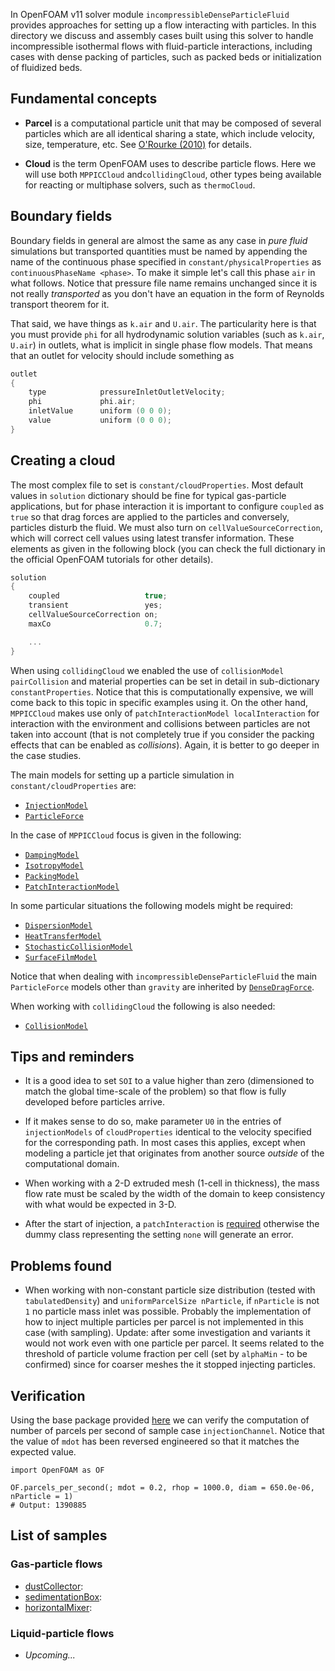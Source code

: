 In OpenFOAM v11 solver module `incompressibleDenseParticleFluid` provides approaches for setting up a flow interacting with particles. In this directory we discuss and assembly cases built using this solver to handle incompressible isothermal flows with fluid-particle interactions, including cases with dense packing of particles, such as packed beds or initialization of fluidized beds. 

## Fundamental concepts

- **Parcel** is a computational particle unit that may be composed of several particles which are all identical sharing a state, which include velocity, size, temperature, etc. See [O'Rourke (2010)](https://doi.org/10.1016/j.ces.2010.08.032) for details.

- **Cloud** is the term OpenFOAM uses to describe particle flows. Here we will use both `MPPICCloud` and`collidingCloud`, other types being available for reacting or multiphase solvers, such as `thermoCloud`.

## Boundary fields

Boundary fields in general are almost the same as any case in *pure fluid* simulations but transported quantities must be named by appending the name of the continuous phase specified in  `constant/physicalProperties` as `continuousPhaseName <phase>`. To make it simple let's call this phase `air` in what follows. Notice that pressure file name remains unchanged since it is not really *transported* as you don't have an equation in the form of Reynolds transport theorem for it.

That said, we have things as `k.air` and `U.air`.  The particularity here is that you must provide `phi` for all hydrodynamic solution variables (such as `k.air`, `U.air`) in outlets, what is implicit in single phase flow models. That means that an outlet for velocity should include something as

```C
outlet
{
	type            pressureInletOutletVelocity;
	phi             phi.air;
	inletValue      uniform (0 0 0);
	value           uniform (0 0 0);
}
```

## Creating a cloud

The most complex file to set is `constant/cloudProperties`. Most default values in `solution` dictionary should be fine for typical gas-particle applications, but for phase interaction it is important to configure `coupled` as `true` so that drag forces are applied to the particles and conversely, particles disturb the fluid. We must also turn on `cellValueSourceCorrection`, which will correct cell values using latest transfer information. These elements as given in the following block (you can check the full dictionary in the official OpenFOAM tutorials for other details).

```C
solution
{
	coupled                   true;
	transient                 yes;
	cellValueSourceCorrection on;
	maxCo                     0.7;

	...
}
```

When using `collidingCloud` we enabled the use of `collisionModel pairCollision` and material properties can be set in detail in sub-dictionary `constantProperties`. Notice that this is computationally expensive, we will come back to this topic in specific examples using it. On the other hand, `MPPICCloud` makes use only of `patchInteractionModel localInteraction` for interaction with the environment and collisions between particles are not taken into account (that is not completely true if you consider the packing effects that can be enabled as *collisions*). Again, it is better to go deeper in the case studies.

The main models for setting up a particle simulation in `constant/cloudProperties`  are:

- [`InjectionModel`](https://cpp.openfoam.org/v11/classFoam_1_1InjectionModel.html)
- [`ParticleForce`](https://cpp.openfoam.org/v11/classFoam_1_1ParticleForce.html)

In the case of `MPPICCloud` focus is given in the following:

- [`DampingModel`](https://cpp.openfoam.org/v11/classFoam_1_1DampingModel.html)
- [`IsotropyModel`](https://cpp.openfoam.org/v11/classFoam_1_1IsotropyModel.html)
- [`PackingModel`](https://cpp.openfoam.org/v11/classFoam_1_1PackingModel.html)
- [`PatchInteractionModel`](https://cpp.openfoam.org/v11/classFoam_1_1PatchInteractionModel.html)

In some particular situations the following models might be required:

- [`DispersionModel`](https://cpp.openfoam.org/v11/classFoam_1_1DispersionModel.html)
- [`HeatTransferModel`](https://cpp.openfoam.org/v11/classFoam_1_1HeatTransferModel.html)
- [`StochasticCollisionModel`](https://cpp.openfoam.org/v11/classFoam_1_1StochasticCollisionModel.html)
- [`SurfaceFilmModel`](https://cpp.openfoam.org/v11/classFoam_1_1SurfaceFilmModel.html)

Notice that when dealing with `incompressibleDenseParticleFluid` the main `ParticleForce` models other than `gravity` are inherited by [`DenseDragForce`](https://cpp.openfoam.org/v11/classFoam_1_1DenseDragForce.html).

When working with `collidingCloud` the following is also needed:

-  [`CollisionModel`](https://cpp.openfoam.org/v11/classFoam_1_1CollisionModel.html)

## Tips and reminders

- It is a good idea to set `SOI` to a value higher than zero (dimensioned to match the global time-scale of the problem) so that flow is fully developed before particles arrive.

- If it makes sense to do so, make parameter `U0` in the entries of `injectionModels` of `cloudProperties` identical to the velocity specified for the corresponding path. In most cases this applies, except when modeling a particle jet that originates from another source *outside* of the computational domain.

- When working with a 2-D extruded mesh (1-cell in thickness), the mass flow rate must be scaled by the width of the domain to keep consistency with what would be expected in 3-D.

- After the start of injection, a `patchInteraction` is [required](https://cpp.openfoam.org/v11/classFoam_1_1NoInteraction.html#details) otherwise the dummy class representing the setting `none` will generate an error.

## Problems found

- When working with non-constant particle size distribution (tested with `tabulatedDensity`) and `uniformParcelSize nParticle`, if `nParticle` is not `1` no particle mass inlet was possible. Probably the implementation of how to inject multiple particles per parcel is not implemented in this case (with sampling). Update: after some investigation and variants it would not work even with one particle per parcel. It seems related to the threshold of particle volume fraction per cell (set by `alphaMin` - to be confirmed) since for coarser meshes the it stopped injecting particles.

## Verification

Using the base package provided [here](https://github.com/wallytutor/OpenFOAM) we can verify the computation of number of parcels per second of sample case `injectionChannel`. Notice that the value of `mdot` has been reversed engineered so that it matches the expected value.

```
import OpenFOAM as OF

OF.parcels_per_second(; mdot = 0.2, rhop = 1000.0, diam = 650.0e-06, nParticle = 1)
# Output: 1390885
```
## List of samples

### Gas-particle flows

- [dustCollector](dustCollector):
- [sedimentationBox](sedimentationBox):
- [horizontalMixer](horizontalMixer):

### Liquid-particle flows

- *Upcoming...*

